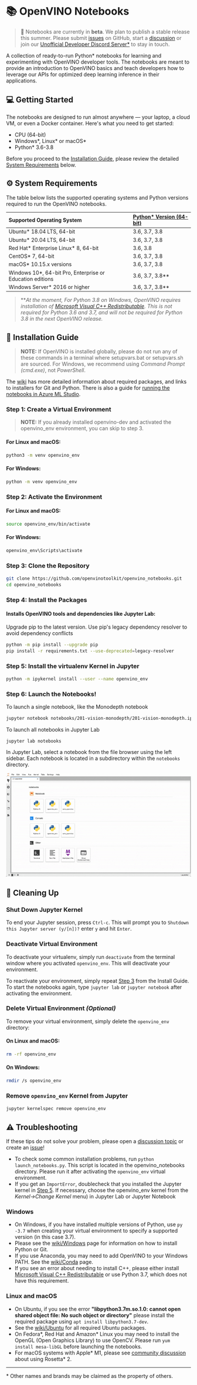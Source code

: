 # 📚 OpenVINO Notebooks

> 🚧 Notebooks are currently in **beta**. We plan to publish a stable release this summer. Please submit [issues](https://github.com/openvinotoolkit/openvino_notebooks/issues) on GitHub, start a [discussion](https://github.com/openvinotoolkit/openvino_notebooks/discussions) or join our [Unofficial Developer Discord Server\*](https://discord.gg/xJK7SEC54c) to stay in touch.

A collection of ready-to-run Python\* notebooks for learning and experimenting with OpenVINO developer tools. The notebooks are meant to provide an introduction to OpenVINO basics and teach developers how to leverage our APIs for optimized deep learning inference in their applications.

## 💻 Getting Started

The notebooks are designed to run almost anywhere &mdash; your laptop, a cloud VM, or even a Docker container. Here's what you need to get started:

- CPU (64-bit)
- Windows\*, Linux\* or macOS\*
- Python\* 3.6-3.8

Before you proceed to the [Installation Guide](#-installation-guide), please review the detailed [System Requirements](#%EF%B8%8F-system-requirements) below.

## ⚙️ System Requirements

The table below lists the supported operating systems and Python versions required to run the OpenVINO notebooks.

| Supported Operating System                                 | [Python\* Version (64-bit)](https://www.python.org/) |
| :--------------------------------------------------------- | :--------------------------------------------------- |
| Ubuntu\* 18.04 LTS, 64-bit                                 | 3.6, 3.7, 3.8                                        |
| Ubuntu\* 20.04 LTS, 64-bit                                 | 3.6, 3.7, 3.8                                        |
| Red Hat* Enterprise Linux* 8, 64-bit                       | 3.6, 3.8                                             |
| CentOS\* 7, 64-bit                                         | 3.6, 3.7, 3.8                                        |
| macOS\* 10.15.x versions                                   | 3.6, 3.7, 3.8                                        |
| Windows 10\*, 64-bit Pro, Enterprise or Education editions | 3.6, 3.7, 3.8**                                        |
| Windows Server\* 2016 or higher                            | 3.6, 3.7, 3.8**                                        |

> \**_At the moment, For Python 3.8 on Windows, OpenVINO requires installation of [Microsoft Visual C++ Redistributable](https://visualstudio.microsoft.com/downloads/#microsoft-visual-c-redistributable-for-visual-studio-2019). This is not  required for Python 3.6 and 3.7, and will not be required for Python 3.8 in the next OpenVINO release._ 

## 📝 Installation Guide

> **NOTE:** If OpenVINO is installed globally, please do not run any of these commands in a terminal where setupvars.bat or setupvars.sh are sourced. For Windows, we recommend using _Command Prompt (cmd.exe)_, not _PowerShell_.

The [wiki](https://github.com/openvinotoolkit/openvino_notebooks/wiki#guides-per-operating-system) has more
detailed information about required packages, and links to installers for Git and Python. 
There is also a guide for [running the notebooks in Azure ML Studio](https://github.com/openvinotoolkit/openvino_notebooks/wiki/AzureML).

### Step 1: Create a Virtual Environment

> **NOTE:** If you already installed openvino-dev and activated the openvino_env environment, you can skip to step 3.

#### For Linux and macOS:

```bash
python3 -m venv openvino_env
```

#### For Windows:

```bash
python -m venv openvino_env
```

### Step 2: Activate the Environment

#### For Linux and macOS:

```bash
source openvino_env/bin/activate
```

#### For Windows:

```bash
openvino_env\Scripts\activate
```

### Step 3: Clone the Repository

```bash
git clone https://github.com/openvinotoolkit/openvino_notebooks.git
cd openvino_notebooks
```

### Step 4: Install the Packages

#### Installs OpenVINO tools and dependencies like Jupyter Lab:

Upgrade pip to the latest version. Use pip's legacy dependency resolver to avoid dependency conflicts

```bash
python -m pip install --upgrade pip
pip install -r requirements.txt --use-deprecated=legacy-resolver
```

### Step 5: Install the virtualenv Kernel in Jupyter

```bash
python -m ipykernel install --user --name openvino_env
```

### Step 6: Launch the Notebooks!

To launch a single notebook, like the Monodepth notebook

```bash
jupyter notebook notebooks/201-vision-monodepth/201-vision-monodepth.ipynb
```
To launch all notebooks in Jupyter Lab

```
jupyter lab notebooks
```
In Jupyter Lab, select a notebook from the file browser using the left sidebar. Each notebook is located in a subdirectory within the `notebooks` directory.

<img src="notebooks/jupyterlab.gif">


## 🧹 Cleaning Up

### Shut Down Jupyter Kernel

To end your Jupyter session, press `Ctrl-c`. This will prompt you to `Shutdown this Jupyter server (y/[n])?` enter `y` and hit `Enter`.

### Deactivate Virtual Environment

To deactivate your virtualenv, simply run `deactivate` from the terminal window where you activated `openvino_env`. This will deactivate your environment.

To reactivate your environment, simply repeat [Step 3](#step-3-activate-the-environment) from the Install Guide. 
To start the notebooks again, type `jupyter lab` or `jupyter notebook` after activating the environment.

### Delete Virtual Environment _(Optional)_

To remove your virtual environment, simply delete the `openvino_env` directory:

#### On Linux and macOS:

```bash
rm -rf openvino_env
```

#### On Windows:

```bash
rmdir /s openvino_env
```

### Remove `openvino_env` Kernel from Jupyter

```bash
jupyter kernelspec remove openvino_env
```

## ⚠️ Troubleshooting

If these tips do not solve your problem, please open a [discussion topic](https://github.com/openvinotoolkit/openvino_notebooks/discussions) 
or create an [issue](https://github.com/openvinotoolkit/openvino_notebooks/issues)!

- To check some common installation problems, run `python launch_notebooks.py`. This script is located in the openvino_notebooks directory. 
  Please run it after activating the `openvino_env` virtual environment.
- If you get an `ImportError`, doublecheck that you installed the Jupyter kernel in [Step 5](#step-5-install-the-virtualenv-kernel-in-jupyter). 
  If necessary, choose the openvino_env kernel from the _Kernel->Change Kernel_ menu) in Jupyter Lab or Jupyter Notebook

### Windows

- On Windows, if you have installed multiple versions of Python, use `py -3.7` when creating your virtual environment to specify a supported version (in this case 3.7).
- Please see the [wiki/Windows](https://github.com/openvinotoolkit/openvino_notebooks/wiki/Windows) page for information on how to install Python or Git.
- If you use Anaconda, you may need to add OpenVINO to your Windows PATH. See the [wiki/Conda](https://github.com/openvinotoolkit/openvino_notebooks/wiki/Conda) page.
- If you see an error about needing to install C++, please either install
  [Microsoft Visual C++ Redistributable](https://visualstudio.microsoft.com/downloads/#microsoft-visual-c-redistributable-for-visual-studio-2019) 
  or use Python 3.7, which does not have this requirement.

### Linux and macOS

- On Ubuntu, if you see the error **"libpython3.7m.so.1.0: cannot open shared object file: No such object or directory"** please install 
  the required package using `apt install libpython3.7-dev`.
- See the [wiki/Ubuntu](https://github.com/openvinotoolkit/openvino_notebooks/wiki/Ubuntu) for all required Ubuntu packages.
- On Fedora*, Red Hat and Amazon* Linux you may need to install the OpenGL (Open Graphics Library) to use OpenCV. Please run `yum install mesa-libGL` 
  before launching the notebooks.
- For macOS systems with Apple* M1, please see [community discussion](https://github.com/openvinotoolkit/openvino_notebooks/discussions/10) about using Rosetta* 2.

---

\* Other names and brands may be claimed as the property of others.
